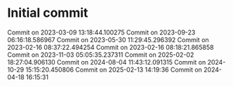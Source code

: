 # Initial commit
Commit on 2023-03-09 13:18:44.100275
Commit on 2023-09-23 06:16:18.586967
Commit on 2023-05-30 11:29:45.296392
Commit on 2023-02-16 08:37:22.494254
Commit on 2023-02-16 08:18:21.865858
Commit on 2023-11-03 05:05:35.237311
Commit on 2025-02-02 18:27:04.906130
Commit on 2024-08-04 11:43:12.091315
Commit on 2024-10-29 15:15:20.450806
Commit on 2025-02-13 14:19:36
Commit on 2024-04-18 16:15:31
